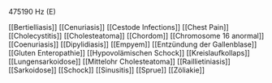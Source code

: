 475190 Hz (E)

[[Bertielliasis]]
[[Cenuriasis]]
[[Cestode Infections]]
[[Chest Pain]]
[[Cholecystitis]]
[[Cholesteatoma]]
[[Chordom]]
[[Chromosome 16 anormal]]
[[Coenuriasis]]
[[Dipylidiasis]]
[[Empyem]]
[[Entzündung der Gallenblase]]
[[Gluten Enteropathie]]
[[Hypovolämischen Schock]]
[[Kreislaufkollaps]]
[[Lungensarkoidose]]
[[Mittelohr Cholesteatoma]]
[[Raillietiniasis]]
[[Sarkoidose]]
[[Schock]]
[[Sinusitis]]
[[Sprue]]
[[Zöliakie]]